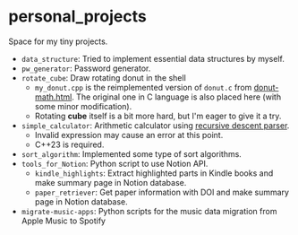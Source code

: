# personal_projects

Space for my tiny projects.

- `data_structure`: Tried to implement essential data structures by myself.
- `pw_generator`: Password generator.
- `rotate_cube`: Draw rotating donut in the shell
  - `my_donut.cpp` is the reimplemented version of `donut.c` from [donut-math.html](https://www.a1k0n.net/2011/07/20/donut-math.html). The original one in C language is also placed here (with some minor modification).
  - Rotating **cube** itself is a bit more hard, but I'm eager to give it a try.
- `simple_calculator`: Arithmetic calculator using [recursive descent parser](https://en.wikipedia.org/wiki/Recursive_descent_parser).
  - Invalid expression may cause an error at this point.
  - C++23 is required.
- `sort_algorithm`: Implemented some type of sort algorithms.
- `tools_for_Notion`: Python script to use Notion API.
  - `kindle_highlights`: Extract highlighted parts in Kindle books and make summary page in Notion database.
  - `paper_retriever`: Get paper information with DOI and make summary page in Notion database.
- `migrate-music-apps`: Python scripts for the music data migration from Apple Music to Spotify

